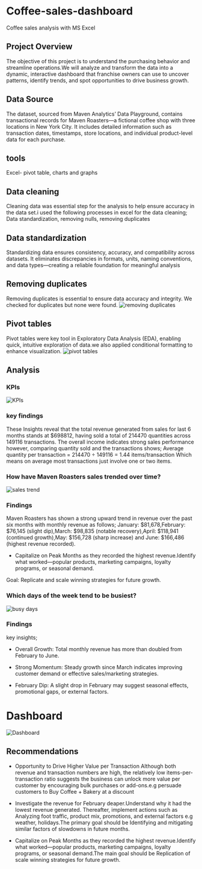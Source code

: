 # Coffee-sales-dashboard
Coffee sales analysis with MS Excel

## Project Overview
The objective of this project is to understand the purchasing behavior and streamline operations.We will analyze and transform the data into a dynamic, interactive dashboard that franchise owners can use to uncover patterns, identify trends, and spot opportunities to drive business growth.

## Data Source
The dataset, sourced from Maven Analytics’ Data Playground, contains transactional records for Maven Roasters—a fictional coffee shop with three locations in New York City. It includes detailed information such as transaction dates, timestamps, store locations, and individual product-level data for each purchase.

## tools
Excel- pivot table, charts and graphs

## Data cleaning
Cleaning data was essential step for the analysis to help ensure accuracy in the data set.i used the following processes in excel for the data cleaning;
Data standardization, removing nulls, removing duplicates

## Data standardization
Standardizing data ensures consistency, accuracy, and compatibility across datasets. It eliminates discrepancies in formats, units, naming conventions, and data types—creating a reliable foundation for meaningful analysis

## Removing duplicates
Removing duplicates is essential to ensure data accuracy and integrity. We checked for duplicates but none were found.
![removing duplicates](https://github.com/user-attachments/assets/7bcd9531-731f-4187-9c20-dc1e4d741ce2)

## Pivot tables
Pivot tables were key tool in Exploratory Data Analysis (EDA), enabling quick, intuitive exploration of data.we also applied conditional formatting to enhance visualization. 
![pivot tables](https://github.com/user-attachments/assets/7d4088bd-723f-4625-b45d-901bc6bc5de4)

## Analysis
### KPIs
![KPIs](https://github.com/user-attachments/assets/6f50d5ab-6962-4734-b481-0dc0b7895e1d)

### key findings
These Insights reveal that the total revenue generated from sales for last 6 months stands at $698812, having sold a total of 214470 quantities across 149116 transactions. The overall income indicates strong sales performance however, comparing quantity sold and the transactions shows;
Average quantity per transaction = 214470 ÷ 149116 = 1.44 items/transaction
Which means on average most transactions just involve one or two items.


### How have Maven Roasters sales trended over time?
![sales trend](https://github.com/user-attachments/assets/0f21a8c2-8e6a-4569-86f0-6f4f4a1ad158)

### Findings
Maven Roasters has shown a strong upward trend in revenue over the past six months with monthly revenue as follows;
January: $81,678,February: $76,145 (slight dip),March: $98,835 (notable recovery),April: $118,941 (continued growth),May: $156,728 (sharp increase) and June: $166,486 (highest revenue recorded).
- Capitalize on Peak Months as they recorded the highest revenue.Identify what worked—popular products, marketing campaigns, loyalty programs, or seasonal demand.

Goal: Replicate and scale winning strategies for future growth.

### Which days of the week tend to be busiest?
![busy days](https://github.com/user-attachments/assets/1d7e2c57-12fc-421b-928c-f6b3cb149a2c)

### Findings


key insights;
 - Overall Growth: Total monthly revenue has more than doubled from February to June.

 - Strong Momentum: Steady growth since March indicates improving customer demand or effective sales/marketing strategies.

 - February Dip: A slight drop in February may suggest seasonal effects, promotional gaps, or external factors.

# Dashboard
![Dashboard](https://github.com/user-attachments/assets/1fe5abb4-7402-40df-987a-847425db3a93)

## Recommendations
- Opportunity to Drive Higher Value per Transaction
Although both revenue and transaction numbers are high, the relatively low items-per-transaction ratio suggests the business can unlock more value per customer by encouraging bulk purchases or add-ons.e.g persuade customers to Buy Coffee + Bakery at a discount

- Investigate the revenue for February deaper.Understand why it had the lowest revenue generated. Thereafter, implement actions such as Analyzing foot traffic, product mix, promotions, and external factors e.g weather, holidays.The primary goal should be Identifying and mitigating similar factors of slowdowns in future months.

- Capitalize on Peak Months as they recorded the highest revenue.Identify what worked—popular products, marketing campaigns, loyalty programs, or seasonal demand.The main goal should be Replication of scale winning strategies for future growth.






